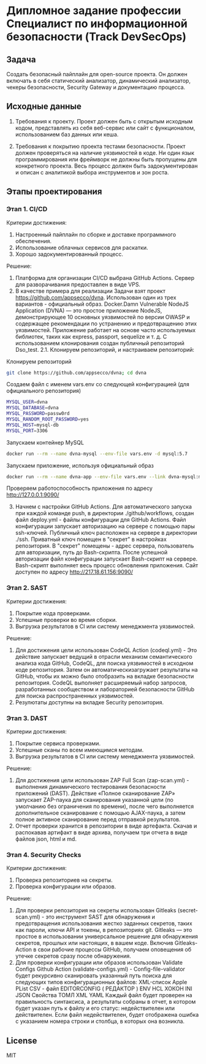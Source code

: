 # Дипломное задание профессии Специалист по информационной безопасности (Track DevSecOps)


## Задача

Создать безопасный пайплайн для open-source проекта. Он должен включать в себя статический анализатор, динамический анализатор, чекеры безопасности, Security Gateway и документацию процесса.

## Исходные данные
1. Требования к проекту. Проект должен быть с открытым исходным кодом, представлять из себя веб-сервис или сайт с функционалом, использованием баз данных или кеша.

2. Требования к покрытию проекта тестами безопасности. Проект должен проверяться на наличие уязвимостей в коде. Ни один язык программирования или фреймворк не должны быть пропущены для конкретного проекта. Весь процесс должен быть задокументирован и описан с аналитикой выбора инструментов и зон роста.

## Этапы проектирования

### Этап 1. CI/CD

Критерии достижения:

1. Настроенный пайплайн по сборке и доставке программного обеспечения.
2. Использование облачных сервисов для раскатки.
3. Хорошо задокументированный процесс.

Решение:

1. Платформа для организации CI/CD выбрана GitHub Actions. Сервер для разворачивания предоставлен в виде VPS.
2. В качестве примера для реализации Задачи взят проект https://github.com/appsecco/dvna. Использован один из трех вариантов - официальный образ. Docker.Damn Vulnerable NodeJS Application (DVNA) — это простое приложение NodeJS, демонстрирующее 10 основных уязвимостей по версии OWASP и содержащее рекомендации по устранению и предотвращению этих уязвимостей. Приложение работает на основе часто используемых библиотек, таких как express, passport, sequelize и т. д. С использованием клонирования создан публичный репозиторий Dso_test.
2.1. Клонируем репозиторий, и настраиваем репозиторий:

Клонируем репозиторий

```bash
git clone https://github.com/appsecco/dvna; cd dvna
```

Создаем файл с именем vars.env со следующей конфигурацией (для официального репозитория)

```bash
MYSQL_USER=dvna
MYSQL_DATABASE=dvna
MYSQL_PASSWORD=passw0rd
MYSQL_RANDOM_ROOT_PASSWORD=yes
MYSQL_HOST=mysql-db
MYSQL_PORT=3306
```

Запускаем контейнер MySQL

```bash
docker run --rm --name dvna-mysql --env-file vars.env -d mysql:5.7
```

Запускаем приложение, используя официальный образ

```bash
docker run --rm --name dvna-app --env-file vars.env --link dvna-mysql:mysql-db -p 9090:9090 appsecco/dvna
```

Проверяем работоспособность приложения по адресу http://127.0.0.1:9090/


3. Начнем с настройки GitHub Actions. Для автоматического запуска при каждой команде push, в директории ./github/workflows, создан файл deploy.yml -  файлы конфигурации для GitHub Actions. Файл конфигурации запускает авторизацию на сервере с помощью пары ssh-ключей. Публичный ключ расположен на сервере в директории ./ssh. Приватный ключ помещен в "секрет" в настройках репозитория. В "секрет" помещены - адрес сервера, пользователь для авторизации, путь до Bash-скрипта. После успешной авторизации файл конфигурации запускает Bash-скрипт на сервере. Bash-скрипт выполняет весь процесс обновления приложения. Сайт доступен по адресу http://217.18.61.156:9090/

### Этап 2. SAST

Критерии достижения:

1. Покрытие кода проверками.
2. Успешные проверки во время сборки.
3. Выгрузка результатов в CI или систему менеджмента уязвимостей.

Решение:

1. Для достижения цели использован CodeQL Action (codeql.yml) - Это действие запускает ведущий в отрасли механизм семантического анализа кода GitHub, CodeQL, для поиска уязвимостей в исходном коде репозитория. Затем он автоматическизагружает результаты на GitHub, чтобы их можно было отобразить на вкладке безопасности репозитория. CodeQL выполняет расширяемый набор запросов, разработанных сообществом и лабораторией безопасности GitHub для поиска распространенных уязвимостей.
2. Резулютаты доступны на вкладке Security репозитория.
<!---Для подробной версии-->

### Этап 3. DAST

Критерии достижения:

1. Покрытие сервиса проверками.
2. Успешные сканы по всем имеющимся методам.
3. Выгрузка результатов в CI или систему менеджмента уязвимостей.

Решение:

1. Для достижения цели использован ZAP Full Scan (zap-scan.yml) - выполнения динамического тестирования безопасности приложений (DAST). Действие «Полное сканирование ZAP» запускает ZAP-паука для сканирования указанной цели (по умолчанию без ограничения по времени), после чего выполняется дополнительное сканирование с помощью AJAX-паука, а затем полное активное сканирование перед отправкой результатов.
2. Отчет проверки хранится в репозитории в виде артефакта. Скачав и распокавав артифакт в виде архива, получаем три отчета в виде файлов json, html и md.


### Этап 4. Security Checks

Критерии достижения:

1. Проверка репозиториев на секреты.
2. Проверка конфигурации или образов.

Решение:

1. Для проверки репозитория на секреты использован Gitleaks (secret-scan.yml) - это инструмент SAST для обнаружения и предотвращения использования жестко заданных секретов, таких как пароли, ключи API и токены, в репозиториях git. Gitleaks — это простое в использовании универсальное решение для обнаружения секретов, прошлых или настоящих, в вашем коде. Включив Gitleaks-Action в свои рабочие процессы GitHub, получаем оповещения об утечке секретов сразу после обнаружения.
2. Для проверки конфигурации или образов использован Validate Configs Github Action (validate-configs.yml) - Config-file-validator будет рекурсивно сканировать указанный путь поиска для следующих типов конфигурационных файлов:
XML-список Apple PList
CSV - файл
EDITORCONFIG ( РЕДАКТОР )
ENV
HCL
ХОКОН
INI
JSON
Свойства
ТОМЛ
XML
YAML
Каждый файл будет проверен на правильность синтаксиса, а результаты собраны в отчет, в котором будет указан путь к файлу и его статус: недействителен или действителен. Если файл недействителен, будет отображена ошибка с указанием номера строки и столбца, в которых она возникла.

## License

MIT
